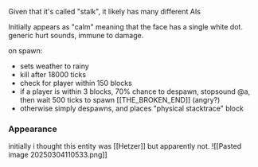 
Given that it's called "stalk", it likely has many different AIs

Initially appears as "calm" meaning that the face has a single white dot.
generic hurt sounds, immune to damage.

on spawn:
- sets weather to rainy
- kill after 18000 ticks
- check for player within 150 blocks
- if a player is within 3 blocks, 70% chance to despawn, stopsound @a, then wait 500 ticks to spawn [[THE_BROKEN_END]] (angry?)
- otherwise simply despawns, and places "physical stacktrace" block












### Appearance
initially i thought this entity was [[Hetzer]] but apparently not.
![[Pasted image 20250304110533.png]]